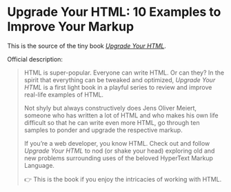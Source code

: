 # Upgrade Your HTML: 10 Examples to Improve Your Markup

This is the source of the tiny book [_Upgrade Your HTML_](https://leanpub.com/upgrade-your-html).

Official description:

> HTML is super-popular. Everyone can write HTML. Or can they? In the spirit that everything can be tweaked and optimized, _Upgrade Your HTML_ is a first light book in a playful series to review and improve real-life examples of HTML.
>
> Not shyly but always constructively does Jens Oliver Meiert, someone who has written a lot of HTML and who makes his own life difficult so that he can write even more HTML, go through ten samples to ponder and upgrade the respective markup.
>
> If you’re a web developer, you know HTML. Check out and follow _Upgrade Your HTML_ to nod (or shake your head) exploring old and new problems surrounding uses of the beloved HyperText Markup Language.
>
> 👉 This is the book if you enjoy the intricacies of working with HTML.